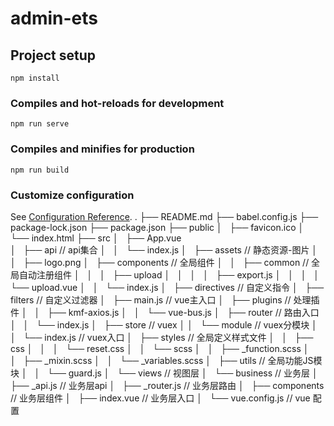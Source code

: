 # admin-ets

## Project setup
```
npm install
```

### Compiles and hot-reloads for development
```
npm run serve
```

### Compiles and minifies for production
```
npm run build
```

### Customize configuration
See [Configuration Reference](https://cli.vuejs.org/config/).
.
├── README.md
├── babel.config.js
├── package-lock.json
├── package.json
├── public
│   ├── favicon.ico
│   └── index.html
├── src
│   ├── App.vue\
│   ├── api             // api集合
│   │   └── index.js
│   ├── assets          // 静态资源-图片
│   │   ├── logo.png
│   ├── components      // 全局组件
│   │   ├── common      // 全局自动注册组件
│   │   │   ├── upload
│   │   │   │   ├── export.js
│   │   │   │   └── upload.vue
│   │   └── index.js
│   ├── directives      // 自定义指令
│   ├── filters         // 自定义过滤器
│   ├── main.js         // vue主入口
│   ├── plugins         // 处理插件
│   │   ├── kmf-axios.js
│   │   └── vue-bus.js
│   ├── router          // 路由入口
│   │   └── index.js
│   ├── store           // vuex
│   │   └── module      // vuex分模块
│   │   └── index.js    // vuex入口
│   ├── styles          // 全局定义样式文件
│   │   ├── css
│   │   │   └── reset.css
│   │   └── scss
│   │       ├── _function.scss
│   │       ├── _mixin.scss
│   │       └── _variables.scss
│   ├── utils               // 全局功能JS模块
│   │   └── guard.js
│   └── views               // 视图层
│       └── business        // 业务层
│           ├── _api.js     // 业务层api
│           ├── _router.js  // 业务层路由
│           ├── components  // 业务层组件
│           ├── index.vue   // 业务层入口
│  
└── vue.config.js           // vue 配置